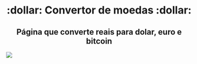 <h1 align="center">:dollar: Convertor de moedas :dollar:</h1> 
<h2 align="center">Página que converte reais para dolar, euro e bitcoin </h2>
<img src="https://github.com/joaovrf124/Convertor-de-moedas/blob/master/assets/Captura%20de%20tela_20221103_143938.png?raw=true"/>
